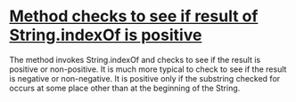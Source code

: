 # [Method checks to see if result of String.indexOf is positive](https://spotbugs.readthedocs.io/en/latest/bugDescriptions.html#RV_CHECK_FOR_POSITIVE_INDEXOF)

 The method invokes String.indexOf and checks to see if the result is positive or non-positive.
   It is much more typical to check to see if the result is negative or non-negative. It is
   positive only if the substring checked for occurs at some place other than at the beginning of
   the String.